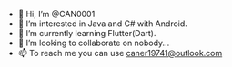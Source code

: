 - 👋 Hi, I’m @CAN0001
- 👀 I’m interested in Java and C# with Android.
- 🌱 I’m currently learning Flutter(Dart).
- 💞️ I’m looking to collaborate on nobody...
- 📫 To reach me you can use caner19741@outlook.com
